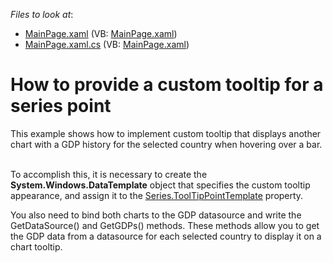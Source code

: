 <!-- default file list -->
*Files to look at*:

* [MainPage.xaml](./CS/CustomSeriesPointTooltip/MainPage.xaml) (VB: [MainPage.xaml](./VB/CustomSeriesPointTooltip/MainPage.xaml))
* [MainPage.xaml.cs](./CS/CustomSeriesPointTooltip/MainPage.xaml.cs) (VB: [MainPage.xaml](./VB/CustomSeriesPointTooltip/MainPage.xaml))
<!-- default file list end -->
# How to provide a custom tooltip for a series point


<p>This example shows how to implement custom tooltip that displays another chart with a GDP history for the selected country when hovering over a bar. </p><p><br />
To accomplish this, it is necessary to create the <strong>System.Windows.DataTemplate</strong> object that specifies the custom tooltip appearance, and assign it to the <a href="http://help.devexpress.com/#Silverlight/DevExpressXpfChartsSeries_ToolTipPointTemplatetopic"><u>Series.ToolTipPointTemplate</u></a> property.  </p><p>You also need to bind both charts to the GDP datasource and write the GetDataSource() and GetGDPs() methods. These methods allow you to get the GDP data from a datasource  for each selected country to display it on a chart tooltip. </p><br />


<br/>


